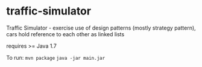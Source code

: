 # traffic-simulator
Traffic Simulator - exercise use of design patterns (mostly strategy pattern), cars hold reference to each other as linked lists

requires >= Java 1.7

To run:
`mvn package`
`java -jar main.jar`
